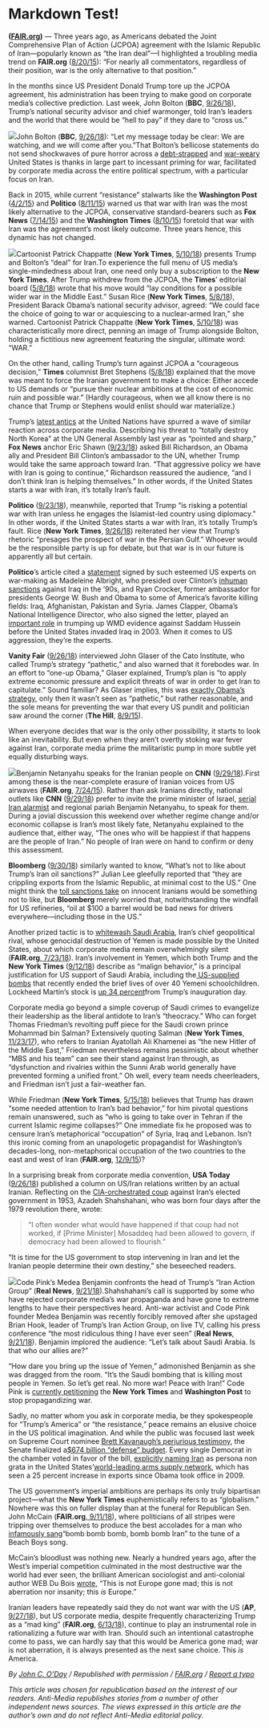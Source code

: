 Markdown Test!
==============

**([FAIR.org](https://fair.org/home/trump-admin-follows-corporate-media-playbook-for-war-with-iran/))** — Three years ago, as Americans debated the Joint Comprehensive Plan of Action (JCPOA) agreement with the Islamic Republic of Iran—popularly known as “the Iran deal”—I highlighted a troubling media trend on **FAIR.org** ([8/20/15](https://fair.org/home/giving-war-a-chance/)): “For nearly all commentators, regardless of their position, war is the only alternative to that position.”

In the months since US President Donald Trump tore up the JCPOA agreement, his administration has been trying to make good on corporate media’s collective prediction. Last week, John Bolton (**BBC**, [9/26/18](https://www.bbc.com/news/world-us-canada-45647863)), Trump’s national security advisor and chief warmonger, told Iran’s leaders and the world that there would be “hell to pay” if they dare to “cross us.”

![](https://theantimedia.com/wp-content/uploads/2018/10/BBC-John-Bolton-610x343.jpg)John Bolton (**BBC**, [9/26/18](https://www.bbc.com/news/world-us-canada-45647863)): “Let my message today be clear: We are watching, and we will come after you.”That Bolton’s bellicose statements do not send shockwaves of pure horror across a [debt-strapped](https://www.reuters.com/article/us-usa-economy-budget/u-s-government-posts-214-billion-deficit-in-august-idUSKCN1LT2XL) and [war-weary](https://nyti.ms/2N7cg3m) United States is thanks in large part to incessant priming for war, facilitated by corporate media across the entire political spectrum, with a particular focus on Iran.

Back in 2015, while current “resistance” stalwarts like the **Washington Post** ([4/2/15](https://www.washingtonpost.com/opinions/a-nuclear-deal-with-iran-is-the-best-option/2015/04/02/bc8292d2-d978-11e4-8103-fa84725dbf9d_story.html)) and **Politico** ([8/11/15](//www.politico.com/magazine/story/2015/08/iran-deal-rejection-121257.html)) warned us that war with Iran was the most likely alternative to the JCPOA, conservative standard-bearers such as **Fox News** ([7/14/15](//insider.foxnews.com/2015/07/14/dick-cheney-hannity-iran-nuke-deal-brings-world-closer-nuclear-war)) and the **Washington Times** ([8/10/15](//www.washingtontimes.com/news/2015/aug/10/ed-feulner-iran-nuclear-deal-makes-war-more-likely/)) foretold that war with Iran was the agreement’s most likely outcome. Three years hence, this dynamic has not changed.

![](https://theantimedia.com/wp-content/uploads/2018/10/NYT-Iran-Deal-War-610x411.jpg)Cartoonist Patrick Chappatte (**New York Times**, [5/10/18](https://nyti.ms/2I9LCnJ)) presents Trump and Bolton’s “deal” for Iran.To experience the full menu of US media’s single-mindedness about Iran, one need only buy a subscription to the **New York Times**. After Trump withdrew from the JCPOA, the **Times**’ editorial board ([5/8/18](https://nyti.ms/2HXldJD)) wrote that his move would “lay conditions for a possible wider war in the Middle East.” Susan Rice (**New York Times**, [5/8/18](https://nyti.ms/2FXt4kH)), President Barack Obama’s national security advisor, agreed: “We could face the choice of going to war or acquiescing to a nuclear-armed Iran,” she warned. Cartoonist Patrick Chappatte (**New York Times**, [5/10/18](https://nyti.ms/2I9LCnJ)) was characteristically more direct, penning an image of Trump alongside Bolton, holding a fictitious new agreement featuring the singular, ultimate word: “WAR.”

On the other hand, calling Trump’s turn against JCPOA a “courageous decision,” **Times** columnist Bret Stephens ([5/8/18](https://nyti.ms/2FWTz9O)) explained that the move was meant to force the Iranian government to make a choice: Either accede to US demands or “pursue their nuclear ambitions at the cost of economic ruin and possible war.” (Hardly courageous, when we all know there is no chance that Trump or Stephens would enlist should war materialize.)

Trump’s [latest antics](https://youtu.be/KfVdIKaQzW8) at the United Nations have spurred a wave of similar reaction across corporate media. Describing his threat to “totally destroy North Korea” at the UN General Assembly last year as “pointed and sharp,” **Fox News** anchor Eric Shawn ([9/23/18](https://video.foxnews.com/v/5838934710001/)) asked Bill Richardson, an Obama ally and President Bill Clinton’s ambassador to the UN, whether Trump would take the same approach toward Iran. “That aggressive policy we have with Iran is going to continue,” Richardson reassured the audience, “and I don’t think Iran is helping themselves.” In other words, if the United States starts a war with Iran, it’s totally Iran’s fault.

**Politico** ([9/23/18](https://www.politico.com/story/2018/09/23/trump-iran-war-foreign-policy-836411)), meanwhile, reported that Trump “is risking a potential war with Iran unless he engages the Islamist-led country using diplomacy.” In other words, if the United States starts a war with Iran, it’s totally Trump’s fault. Rice (**New York Times**, [9/26/18](https://nyti.ms/2N4AZjF)) reiterated her view that Trump’s rhetoric “presages the prospect of war in the Persian Gulf.” Whoever would be the responsible party is up for debate, but that war is in our future is apparently all but certain.

**Politico**’s article cited a [statement](https://s3-us-west-1.amazonaws.com/coalitionagainstirannukes/Statement_Sept18.pdf) signed by such esteemed US experts on war-making as Madeleine Albright, who presided over Clinton’s [inhuman sanctions](https://nyti.ms/2tvy0MU) against Iraq in the ’90s, and Ryan Crocker, former ambassador for presidents George W. Bush and Obama to some of America’s favorite killing fields: Iraq, Afghanistan, Pakistan and Syria. James Clapper, Obama’s National Intelligence Director, who also signed the letter, played an [important role](https://www.washingtontimes.com/news/2010/jun/4/likely-intel-chief-clapper-held-disputed-wmd-view/) in trumping up WMD evidence against Saddam Hussein before the United States invaded Iraq in 2003. When it comes to US aggression, they’re the experts.

**Vanity Fair** ([9/26/18](https://www.vanityfair.com/news/2018/09/john-bolton-iran-united-nations)) interviewed John Glaser of the Cato Institute, who called Trump’s strategy “pathetic,” and also warned that it forebodes war. In an effort to “one-up Obama,” Glaser explained, Trump’s plan is “to apply extreme economic pressure and explicit threats of war in order to get Iran to capitulate.” Sound familiar? As Glaser implies, this was [exactly Obama’s strategy](https://theintercept.com/2015/08/06/obama-summarizes-record/), only then it wasn’t seen as “pathetic,” but rather reasonable, and the sole means for preventing the war that every US pundit and politician saw around the corner (**The Hill**, [8/9/15](https://thehill.com/blogs/ballot-box/presidential-races/250683-sanders-war-the-alternative-if-iran-deal-fails)).

When everyone decides that war is the only other possibility, it starts to look like an inevitability. But even when they aren’t overtly stoking war fever against Iran, corporate media prime the militaristic pump in more subtle yet equally disturbing ways.

![](https://theantimedia.com/wp-content/uploads/2018/10/CNN-Netanyahu-610x343.jpg)Benjamin Netanyahu speaks for the Iranian people on **CNN** ([9/29/18](https://www.cnn.com/videos/world/2018/09/29/labott-netanyahu-iran-regime-intv-sot-vpx.cnn)).First among these is the near-complete erasure of Iranian voices from US airwaves (**FAIR.org**, [7/24/15](https://fair.org/home/side-by-side-coverage-of-cuba-and-iran-highlights-shift-in-us-media-villain-making/)). Rather than ask Iranians directly, national outlets like **CNN** ([9/29/18](https://www.cnn.com/videos/world/2018/09/29/labott-netanyahu-iran-regime-intv-sot-vpx.cnn)) prefer to invite the prime minister of Israel, [serial Iran alarmist](https://theintercept.com/2015/03/02/brief-history-netanyahu-crying-wolf-iranian-nuclear-bomb/) and regional pariah Benjamin Netanyahu, to speak for them. During a jovial discussion this weekend over whether regime change and/or economic collapse is Iran’s most likely fate, Netanyahu explained to the audience that, either way, “The ones who will be happiest if that happens are the people of Iran.” No people of Iran were on hand to confirm or deny this assessment.

**Bloomberg** ([9/30/18](https://www.bloomberg.com/view/articles/2018-09-30/what-s-not-to-like-about-trump-iran-oil-sanctions-100-oil)) similarly wanted to know, “What’s not to like about Trump’s Iran oil sanctions?” Julian Lee gleefully reported that “they are crippling exports from the Islamic Republic, at minimal cost to the US.” One might think the [toll sanctions take](https://www.aljazeera.com/news/2018/08/iran-doctors-sanctions-endangering-patients-lives-180830064012071.html) on innocent Iranians would be something not to like, but **Bloomberg** merely worried that, notwithstanding the windfall for US refineries, “oil at $100 a barrel would be bad news for drivers everywhere—including those in the US.”

Another prized tactic is to [whitewash Saudi Arabia](https://www.counterpunch.org/2018/03/05/the-1-5-billion-campaign-to-whitewash-genocide-in-yemen/), Iran’s chief geopolitical rival, whose genocidal destruction of Yemen is made possible by the United States, about which corporate media remain overwhelmingly silent (**FAIR.org**,[ 7/23/18](https://fair.org/home/action-alert-its-been-over-a-year-since-msnbc-has-mentioned-us-war-in-yemen/)). Iran’s involvement in Yemen, which both Trump and the **New York Times** ([9/12/18](https://nyti.ms/2MqieXJ)) describe as “malign behavior,” is a principal justification for US support of Saudi Arabia, including the[ US-supplied bombs](https://www.cnn.com/2018/08/17/middleeast/us-saudi-yemen-bus-strike-intl/index.html) that recently ended the brief lives of over 40 Yemeni schoolchildren. Lockheed Martin’s stock is [up 34 percent](https://www.marketwatch.com/investing/stock/LMT/historical?siteid=mktw&date=01%2F20%2F2017)from Trump’s inauguration day.

Corporate media go beyond a simple coverup of Saudi crimes to evangelize their leadership as the liberal antidote to Iran’s “theocracy.” Who can forget Thomas Friedman’s revolting puff piece for the Saudi crown prince Mohammad bin Salman? Extensively quoting Salman (**New York Times**, [11/23/17](https://nyti.ms/2i0mwfg)), who refers to Iranian Ayatollah Ali Khamenei as “the new Hitler of the Middle East,” Friedman nevertheless remains pessimistic about whether “MBS and his team” can see their stand against Iran through, as “dysfunction and rivalries within the Sunni Arab world generally have prevented forming a unified front.” Oh well, every team needs cheerleaders, and Friedman isn’t just a fair-weather fan.

While Friedman (**New York Times**, [5/15/18](https://nyti.ms/2GmBgLo)) believes that Trump has drawn “some needed attention to Iran’s bad behavior,” for him pivotal questions remain unanswered, such as “who is going to take over in Tehran if the current Islamic regime collapses?” One immediate fix he proposed was to censure Iran’s metaphorical “occupation” of Syria, Iraq and Lebanon. Isn’t this ironic coming from an unapologetic propagandist for Washington’s decades-long, non-metaphorical occupation of the two countries to the east and west of Iran (**FAIR.org**, [12/9/15](https://fair.org/home/friedman-goes-after-trump-hey-massive-bombing-was-my-idea/))?

In a surprising break from corporate media convention, **USA Today** ([9/26/18](https://www.usatoday.com/story/opinion/voices/2018/09/26/iran-united-states-foreign-policy-iraq-war-column/1379872002/)) published a column on US/Iran relations written by an actual Iranian. Reflecting on the [CIA-orchestrated coup](https://en.wikipedia.org/wiki/1953_Iranian_coup_d%27%C3%A9tat) against Iran’s elected government in 1953, Azadeh Shahshahani, who was born four days after the 1979 revolution there, wrote:

> “I often wonder what would have happened if that coup had not worked, if \[Prime Minister\] Mosaddeq had been allowed to govern, if democracy had been allowed to flourish.”

“It is time for the US government to stop intervening in Iran and let the Iranian people determine their own destiny,” she beseeched readers.

![](https://theantimedia.com/wp-content/uploads/2018/10/Real-News-Code-Pink-610x343.png)Code Pink’s Medea Benjamin confronts the head of Trump’s “Iran Action Group” (**Real News**, [9/21/18](https://youtu.be/peJGmeg6ZE8)).Shahshahani’s call is supported by some who have rejected corporate media’s war propaganda and have gone to extreme lengths to have their perspectives heard. Anti-war activist and Code Pink founder Medea Benjamin was recently forcibly removed after she upstaged Brian Hook, leader of Trump’s Iran Action Group, on live TV, calling his press conference “the most ridiculous thing I have ever seen” (**Real News**, [9/21/18](https://youtu.be/peJGmeg6ZE8)). Benjamin implored the audience: “Let’s talk about Saudi Arabia. Is that who our allies are?”

“How dare you bring up the issue of Yemen,” admonished Benjamin as she was dragged from the room. “It’s the Saudi bombing that is killing most people in Yemen. So let’s get real. No more war! Peace with Iran!” Code Pink is [currently petitioning](https://www.codepink.org/dont_iraq_iran?utm_campaign=iran_national_sept25) the **New York Times** and **Washington Post** to stop propagandizing war.

Sadly, no matter whom you ask in corporate media, be they spokespeople for “Trump’s America” or “the resistance,” peace remains an elusive choice in the US political imagination. And while the public was focused last week on Supreme Court nominee [Brett Kavanaugh’s ](https://youtu.be/7zVOkb3CdZ0)[perjurious testimony](https://www.currentaffairs.org/2018/09/how-we-know-kavanaugh-is-lying), the Senate finalized a[$674 billion “defense” budget](https://www.democracynow.org/2018/9/20/headlines/senate_passes_674_billion_military_spending_bill). Every single Democrat in the chamber voted in favor of the bill, [explicitly naming Iran](https://www.congress.gov/bill/115th-congress/house-bill/6157/text) as persona non grata in the United States’[world-leading arms supply network](https://www.sipri.org/news/press-release/2018/asia-and-middle-east-lead-rising-trend-arms-imports-us-exports-grow-significantly-says-sipri), which has seen a 25 percent increase in exports since Obama took office in 2009.

The US government’s imperial ambitions are perhaps its only truly bipartisan project—what the **New York Times** euphemistically refers to as “globalism.” Nowhere was this on fuller display than at the funeral for Republican Sen. John McCain (**FAIR.org**,[ 9/11/18](https://fair.org/home/maverick-media-use-mccain-funeral-to-shore-up-us-imperialism/)), where politicians of all stripes were tripping over themselves to produce the best accolades for a man who [infamously sang](https://youtu.be/o-zoPgv_nYg)“bomb bomb bomb, bomb bomb Iran” to the tune of a Beach Boys song.

McCain’s bloodlust was nothing new. Nearly a hundred years ago, after the West’s imperial competition culminated in the most destructive war the world had ever seen, the brilliant American sociologist and anti-colonial author WEB Du Bois [wrote](https://www.gutenberg.org/files/15210/15210-h/15210-h.htm), “This is not Europe gone mad; this is not aberration nor insanity; this *is* Europe.”

Iranian leaders have repeatedly said they do not want war with the US (**AP**, [9/27/18](https://apnews.com/1cb23ee1641041c5910595715f2ea334)), but US corporate media, despite frequently characterizing Trump as a “mad king” (**FAIR.org**, [6/13/18](https://fair.org/home/why-do-us-media-only-worry-about-one-authoritarians-nukes/)), continue to play an instrumental role in rationalizing a future war with Iran. Should such an intentional catastrophe come to pass, we can hardly say that this would be America gone mad; war is not aberration, it is always presented as the next sane choice. This *is* America.

*By [John C. O’Day](https://fair.org/author/john-c-oday/) / Republished with permission / [FAIR.org](https://fair.org/) / [Report a typo](mailto:edits@theantimedia.org)*

*This article was chosen for republication based on the interest of our readers. Anti-Media republishes stories from a number of other independent news sources. The views expressed in this article are the author’s own and do not reflect Anti-Media editorial policy.*